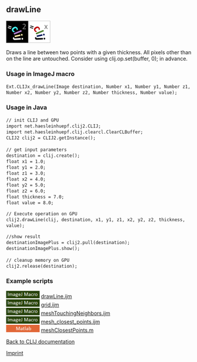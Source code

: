 ## drawLine
![Image](images/mini_clij2_logo.png)![Image](images/mini_clijx_logo.png)

Draws a line between two points with a given thickness. All pixels other than on the line are untouched. Consider using clij.op.set(buffer, 0); in advance.

### Usage in ImageJ macro
```
Ext.CLIJx_drawLine(Image destination, Number x1, Number y1, Number z1, Number x2, Number y2, Number z2, Number thickness, Number value);
```


### Usage in Java
```
// init CLIJ and GPU
import net.haesleinhuepf.clij2.CLIJ;
import net.haesleinhuepf.clij.clearcl.ClearCLBuffer;
CLIJ2 clij2 = CLIJ2.getInstance();

// get input parameters
destination = clij.create();
float x1 = 1.0;
float y1 = 2.0;
float z1 = 3.0;
float x2 = 4.0;
float y2 = 5.0;
float z2 = 6.0;
float thickness = 7.0;
float value = 8.0;
```

```
// Execute operation on GPU
clij2.drawLine(clij, destination, x1, y1, z1, x2, y2, z2, thickness, value);
```

```
//show result
destinationImagePlus = clij2.pull(destination);
destinationImagePlus.show();

// cleanup memory on GPU
clij2.release(destination);
```




### Example scripts
<a href="https://github.com/clij/clij-advanced-filters/blob/master/src/main/macro/"><img src="images/language_macro.png" height="20"/></a> [drawLine.ijm](https://github.com/clij/clij-advanced-filters/blob/master/src/main/macro/drawLine.ijm)  
<a href="https://github.com/clij/clij-advanced-filters/blob/master/src/main/macro/"><img src="images/language_macro.png" height="20"/></a> [grid.ijm](https://github.com/clij/clij-advanced-filters/blob/master/src/main/macro/grid.ijm)  
<a href="https://github.com/clij/clij-advanced-filters/blob/master/src/main/macro/"><img src="images/language_macro.png" height="20"/></a> [meshTouchingNeighbors.ijm](https://github.com/clij/clij-advanced-filters/blob/master/src/main/macro/meshTouchingNeighbors.ijm)  
<a href="https://github.com/clij/clij-advanced-filters/blob/master/src/main/macro/"><img src="images/language_macro.png" height="20"/></a> [mesh_closest_points.ijm](https://github.com/clij/clij-advanced-filters/blob/master/src/main/macro/mesh_closest_points.ijm)  
<a href="https://github.com/clij/clatlab/blob/master/src/main/matlab/"><img src="images/language_matlab.png" height="20"/></a> [meshClosestPoints.m](https://github.com/clij/clatlab/blob/master/src/main/matlab/meshClosestPoints.m)  


[Back to CLIJ documentation](https://clij.github.io/)

[Imprint](https://clij.github.io/imprint)
